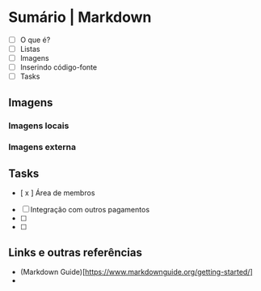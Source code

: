 # Sumário | Markdown

- [ ] O que é?
- [ ] Listas
- [ ] Imagens
- [ ] Inserindo código-fonte
- [ ] Tasks

## Imagens
### Imagens locais
### Imagens externa

## Tasks

- [ x ] Área de membros
- [ ] Integração com outros pagamentos
- [ ] 
- [ ] 

## Links e outras referências
- (Markdown Guide)[https://www.markdownguide.org/getting-started/]
- 
